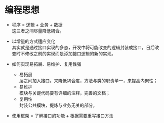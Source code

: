 # 编程思想

+ 程序 = 逻辑 + 业务 + 数据  
  这三者之间尽量降低耦合。
  
+ 以增量的方式适应变化  
  其实就是通过接口实现的多态，开发中将可能改变的逻辑封装成接口，日后改变时不修改之前的实现而是添加接口逻辑的新的实现。

+ 如何实现易拓展、易维护、复用性强  
  - 易拓展  
    层之间加入接口，来降低耦合度，方法与类的职责单一，来提高内聚性；
  - 易维护  
    模块与关键代码要有详细的注释，完善的文档；
  - 复用性  
    封装公共模块，提炼与业务无关的部分。

+ 使用框架 = 了解接口的功能 + 根据需要重写接口方法
